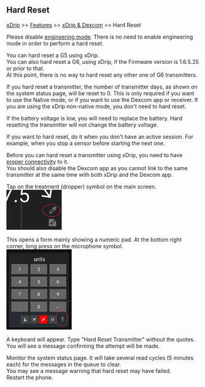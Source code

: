 ## Hard Reset  
[xDrip](../README.md) >> [Features](./Features_page.md) >> [xDrip & Dexcom](./Dexcom_page.md) >> Hard Reset  
  
Please disable [engineering mode](./Engineering-Mode.md).  There is no need to enable engineering mode in order to perform a hard reset.  
  
You can hard reset a G5 using xDrip.   
You can also hard reset a G6, using xDrip, if the Firmware version is 1.6.5.25 or prior to that.  
At this point, there is no way to hard reset any other one of G6 transmitters.  

If you hard reset a transmitter, the number of transmitter days, as shown on the system status page, will be reset to 0. This is only required if you want to use the Native mode, or if you want to use the Dexcom app or receiver. If you are using the xDrip non-native mode, you don't need to hard reset.  

If the battery voltage is low, you will need to replace the battery. Hard resetting the transmitter will not change the battery voltage.  

If you want to hard reset, do it when you don't have an active session. For example, when you stop a sensor before starting the next one.  

Before you can hard reset a transmitter using xDrip, you need to have [proper connectivity](./Proper-connectivity.md) to it.  
You should also disable the Dexcom app as you cannot link to the same transmitter at the same time with both xDrip and the Dexcom app.  

Tap on the treatment (dropper) symbol on the main screen.  
![](./images/syringe-symbol.png)
  
This opens a form mainly showing a numeric pad. At the bottom right corner, long press on the microphone symbol.  
![](./images/treatment-menu.png)
  
A keyboard will appear. Type "Hard Reset Transmitter" without the quotes.  You will see a message confirming the attempt will be made.  
  
Monitor the system status page. It will take several read cycles (5 minutes each) for the messages in the queue to clear.  
You may see a message warning that hard reset may have failed.  
Restart the phone.  
  
